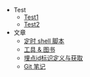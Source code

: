 * Test
  - [Test1](test/test1.md)
  - [Test2](test/test2.md)
* 文章
  - [定时 shell 脚本](timing-shell-task.md)
  - [工具 & 图书](tools-and-books.md)
  - [埋点id标识定义与获取](bury-get-id.md)
  - [Git 笔记](git-note.md)

